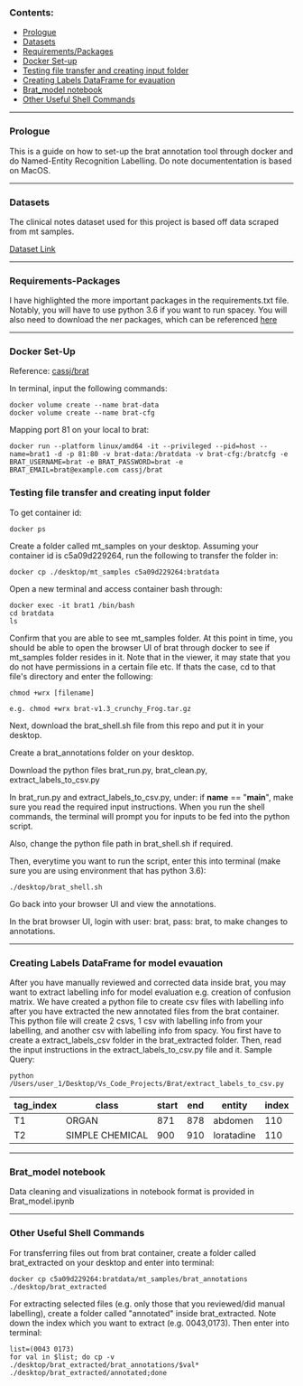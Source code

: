 ### Contents:
- [Prologue](#prologue)
- [Datasets](#Datasets)
- [Requirements/Packages](#Requirements-Packages)
- [Docker Set-up](#Docker-Set-up)
- [Testing file transfer and creating input folder](#Testing-file-transfer-and-creating-input-folder)
- [Creating Labels DataFrame for evauation](#Creating-Labels-DataFrame-for-evauation)
- [Brat_model notebook](#Brat_model-notebook)
- [Other Useful Shell Commands](#Other-Useful-Shell-Commands)

---

### Prologue

This is a guide on how to set-up the brat annotation tool through docker and do Named-Entity Recognition Labelling. Do note documententation is based on MacOS.

---

### Datasets

The clinical notes dataset used for this project is based off data scraped from mt samples.

[Dataset Link](https://www.kaggle.com/datasets/tboyle10/medicaltranscriptions)

---

### Requirements-Packages

I have highlighted the more important packages in the requirements.txt file. Notably, you will have to use python 3.6 if you want to run spacey. You will also need to download the ner packages, which can be referenced [here](https://github.com/allenai/scispacy)

---

### Docker Set-Up

Reference: [cassj/brat](https://user-images.githubusercontent.com/50508538/187128975-c774562f-21dc-44dc-b7a8-92c11956e7f3.png)

In terminal, input the following commands:

```
docker volume create --name brat-data
docker volume create --name brat-cfg
```

Mapping port 81 on your local to brat:

```
docker run --platform linux/amd64 -it --privileged --pid=host --name=brat1 -d -p 81:80 -v brat-data:/bratdata -v brat-cfg:/bratcfg -e BRAT_USERNAME=brat -e BRAT_PASSWORD=brat -e BRAT_EMAIL=brat@example.com cassj/brat
```
### Testing file transfer and creating input folder

To get container id:

```
docker ps
```

Create a folder called mt_samples on your desktop. Assuming your container id is c5a09d229264, run the following to transfer the folder in:

```
docker cp ./desktop/mt_samples c5a09d229264:bratdata
```

Open a new terminal and access container bash through:

```
docker exec -it brat1 /bin/bash
cd bratdata
ls
```

Confirm that you are able to see mt_samples folder. At this point in time, you should be able to open the browser UI of brat through docker to see if mt_samples folder resides in it. Note that in the viewer, it may state that you do not have permissions in a certain file etc. If thats the case, cd to that file's directory and enter the following:

```
chmod +wrx [filename]

e.g. chmod +wrx brat-v1.3_crunchy_Frog.tar.gz

```
Next, download the brat_shell.sh file from this repo and put it in your desktop. 

Create a brat_annotations folder on your desktop.

Download the python files brat_run.py, brat_clean.py, extract_labels_to_csv.py

In brat_run.py and extract_labels_to_csv.py, under: if __name__ == "__main__", make sure you read the required input instructions. When you run the shell commands, the terminal will prompt you for inputs to be fed into the python script.

Also, change the python file path in brat_shell.sh if required.

Then, everytime you want to run the script, enter this into terminal (make sure you are using environment that has python 3.6):

```
./desktop/brat_shell.sh
```

Go back into your browser UI and view the annotations.

In the brat browser UI, login with user: brat, pass: brat, to make changes to annotations.

---

### Creating Labels DataFrame for model evauation

After you have manually reviewed and corrected data inside brat, you may want to extract labelling info for model evaluation e.g. creation of confusion matrix. We have created a python file to create csv files with labelling info after you have extracted the new annotated files from the brat container. This python file will create 2 csvs, 1 csv with labelling info from your labelling, and another csv with labelling info from spacy. You first have to create a extract_labels_csv folder in the brat_extracted folder. Then, read the input instructions in the extract_labels_to_csv.py file and it. Sample Query:



```
python /Users/user_1/Desktop/Vs_Code_Projects/Brat/extract_labels_to_csv.py
```

|tag_index|class|start|end|entity|index|
|---|---|---|---|---|---|
|T1|ORGAN|871|878|abdomen|110|
|T2|SIMPLE CHEMICAL|900|910|loratadine|110|

---

### Brat_model notebook

Data cleaning and visualizations in notebook format is provided in Brat_model.ipynb

---

### Other Useful Shell Commands

For transferring files out from brat container, create a folder called brat_extracted on your desktop and enter into terminal:

```
docker cp c5a09d229264:bratdata/mt_samples/brat_annotations ./desktop/brat_extracted
```

For extracting selected files (e.g. only those that you reviewed/did manual labelling), create a folder called "annotated" inside brat_extracted. Note down the index which you want to extract (e.g. 0043,0173). Then enter into terminal:

```
list=(0043 0173)
for val in $list; do cp -v ./desktop/brat_extracted/brat_annotations/$val* ./desktop/brat_extracted/annotated;done
```
